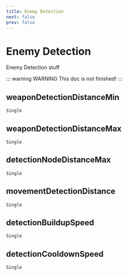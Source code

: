 ```yaml
---
title: Enemy Detection
next: false
prev: false
---
```


# Enemy Detection

Enemy Detection stuff

::: warning WARNING
This doc is not finished!
:::

## weaponDetectionDistanceMin

`Single`

## weaponDetectionDistanceMax

`Single`

## detectionNodeDistanceMax

`Single`

## movementDetectionDistance

`Single`

## detectionBuildupSpeed

`Single`

## detectionCooldownSpeed

`Single`